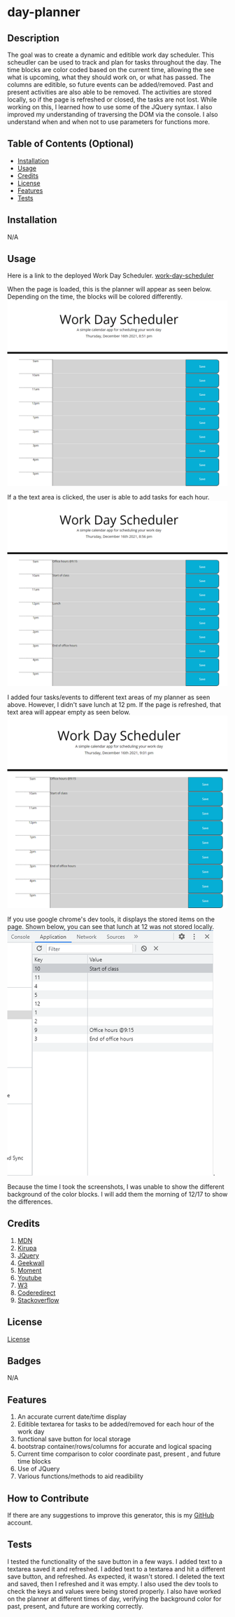 # day-planner

## Description
The goal was to create a dynamic and editible work day scheduler. This scheudler can be used to track and plan for tasks throughout the day. The time blocks are color coded based on the current time, allowing the see what is upcoming, what they should work on, or what has passed. The columns are editible, so future events can be added/removed. Past and present activities are also able to be removed. The activities are stored locally, so if the page is refreshed or closed, the tasks are not lost. While working on this, I learned how to use some of the JQuery syntax. I also improved my understanding of traversing the DOM via the console. I also understand when and when not to use parameters for functions more. 

## Table of Contents (Optional)
- [Installation](#installation)
- [Usage](#usage)
- [Credits](#credits)
- [License](#license)
- [Features](#features)
- [Tests](#tests)

## Installation
N/A

## Usage
Here is a link to the deployed Work Day Scheduler. [work-day-scheduler](https://maxstump13.github.io/day-planner/)

When the page is loaded, this is the planner will appear as seen below. Depending on the time, the blocks will be colored differently.
![empty-planner](./assets/images/empty-planner.png)

If a the text area is clicked, the user is able to add tasks for each hour. ![plans](./assets/images/plans.png)

I added four tasks/events to different text areas of my planner as seen above. However, I didn't save lunch at 12 pm. If the page is refreshed, that text area will appear empty as seen below. ![stored-plans](./assets/images/stored-plans.png)

If you use google chrome's dev tools, it displays the stored items on the page. Shown below, you can see that lunch at 12 was not stored locally.
![local-storage](./assets/images/storage.PNG).

Because the time I took the screenshots, I was unable to show the different background of the color blocks. I will add them the morning of 12/17 to show the differences.

## Credits
1. [MDN](https://developer.mozilla.org/en-US/)
2. [Kirupa](https://www.kirupa.com/)
3. [JQuery](https://jquery.com/)
4. [Geekwall](https://school.geekwall.in/)
5. [Moment](https://momentjs.com/)
6. [Youtube](https://www.youtube.com/watch?v=VlWsJHsVb-E)
7. [W3](https://www.w3schools.com/)
8. [Coderedirect](https://coderedirect.com/)
9. [Stackoverflow](https://stackoverflow.com/)

## License
[License](./LICENSE)

## Badges
N/A

## Features
1. An accurate current date/time display
2. Editible textarea for tasks to be added/removed for each hour of the work day
3. functional save button for local storage
4. bootstrap container/rows/columns for accurate and logical spacing
5. Current time comparison to color coordinate past, present , and future time blocks
6. Use of JQuery 
7. Various functions/methods to aid readibility

## How to Contribute
If there are any suggestions to improve this generator, this is my [GitHub](https://github.com/MaxStump13) account. 

## Tests
I tested the functionality of the save button in a few ways. I added text to a textarea saved it and refreshed. I added text to a textarea and hit a different save button, and refreshed. As expected, it wasn't stored. I deleted the text and saved, then I refreshed and it was empty. I also used the dev tools to check the keys and values were being stored properly. I also have worked on the planner at different times of day, verifying the background color for past, present, and future are working correctly.
